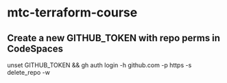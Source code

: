 # mtc-terraform-course

## Create a new GITHUB_TOKEN with repo perms in CodeSpaces
unset GITHUB_TOKEN && gh auth login -h github.com -p https -s delete_repo -w
